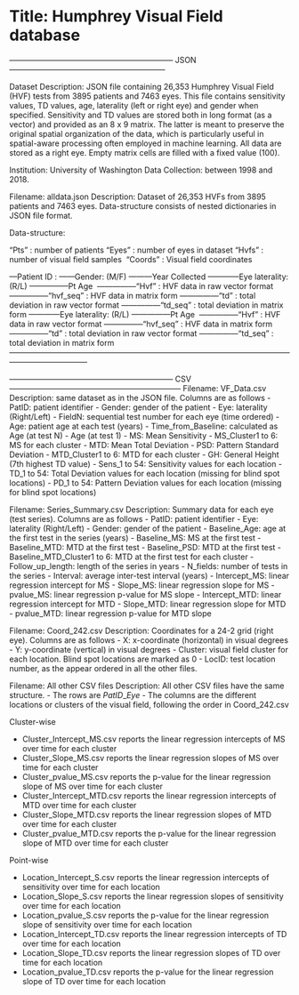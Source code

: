 # Title: Humphrey Visual Field database 


————————————————————— JSON ————————————————————

Dataset Description: JSON file containing 26,353 Humphrey Visual Field (HVF) tests from 3895 patients and 7463 eyes. This file contains sensitivity values, TD values, age, laterality (left or right eye) and gender when specified. Sensitivity and TD values are stored both in long format (as a vector) and provided as an 8 x 9 matrix. The latter is meant to preserve the original spatial organization of the data, which is particularly useful in spatial-aware processing often employed in machine learning. All data are stored as a right eye. Empty matrix cells are filled with a fixed value (100).

Institution: University of Washington
Data Collection: between 1998 and 2018.

Filename: alldata.json
Description: Dataset of 26,353 HVFs from 3895 patients and 7463 eyes. Data-structure consists of nested dictionaries in JSON file format. 

Data-structure:

“Pts” : number of patients
“Eyes” : number of eyes in dataset
“Hvfs” : number of visual field samples 
“Coords” : Visual field coordinates 

—Patient ID :
——Gender: (M/F)
———Year Collected
————Eye laterality: (R/L)
—————Pt Age 
—————“Hvf” : HVF data in raw vector format
—————“hvf_seq” : HVF data in matrix form
—————“td” : total deviation in raw vector format
—————“td_seq” : total deviation in matrix form
————Eye laterality: (R/L)
—————Pt Age 
—————“Hvf” : HVF data in raw vector format
—————“hvf_seq” : HVF data in matrix form
—————“td” : total deviation in raw vector format
—————“td_seq” : total deviation in matrix form
——————————————————————————————————————————————

————————————————————— CSV ——————————————————————
Filename: VF_Data.csv
Description: same dataset as in the JSON file. Columns are as follows
	- PatID: patient identifier
	- Gender: gender of the patient
	- Eye: laterality (Right/Left)
	- FieldN: sequential test number for each eye (time ordered)
	- Age: patient age at each test (years)
	- Time_from_Baseline: calculated as Age (at test N) - Age (at test 1)
	- MS: Mean Sensitivity
	- MS_Cluster1 to 6: MS for each cluster
	- MTD: Mean Total Deviation
	- PSD: Pattern Standard Deviation
	- MTD_Cluster1 to 6: MTD for each cluster
	- GH: General Height (7th highest TD value)
	- Sens_1 to 54: Sensitivity values for each location
	- TD_1 to 54: Total Deviation values for each location (missing for blind spot locations)
	- PD_1 to 54: Pattern Deviation values for each location (missing for blind spot locations)

Filename: Series_Summary.csv
Description: Summary data for each eye (test series). Columns are as follows
	- PatID: patient identifier
	- Eye: laterality (Right/Left)
	- Gender: gender of the patient
	- Baseline_Age: age at the first test in the series (years)
	- Baseline_MS: MS at the first test
	- Baseline_MTD: MTD at the first test
	- Baseline_PSD: MTD at the first test
	- Baseline_MTD_Cluster1 to 6: MTD at the first test for each cluster
	- Follow_up_length: length of the series in years
	- N_fields: number of tests in the series
	- Interval: average inter-test interval (years)
	- Intercept_MS: linear regression intercept for MS
	- Slope_MS: linear regression slope for MS
	- pvalue_MS: linear regression p-value for MS slope
	- Intercept_MTD: linear regression intercept for MTD
	- Slope_MTD: linear regression slope for MTD
	- pvalue_MTD: linear regression p-value for MTD slope

Filename: Coord_242.csv
Description: Coordinates for a 24-2 grid (right eye). Columns are as follows
	- X: x-coordinate (horizontal) in visual degrees
	- Y: y-coordinate (vertical) in visual degrees
	- Cluster: visual field cluster for each location. Blind spot locations are marked as 0
	- LocID: test location number, as the appear ordered in all the other files.

Filename: All other CSV files
Description: All other CSV files have the same structure. 
	- The rows are  *PatID*_*Eye*
	- The columns are the different locations or clusters of the visual field, following the order in Coord_242.csv

Cluster-wise
- Cluster_Intercept_MS.csv reports the linear regression intercepts of MS over time for each cluster
- Cluster_Slope_MS.csv reports the linear regression slopes of MS over time for each cluster
- Cluster_pvalue_MS.csv reports the p-value for the linear regression slope of MS over time for each cluster
- Cluster_Intercept_MTD.csv reports the linear regression intercepts of MTD over time for each cluster
- Cluster_Slope_MTD.csv reports the linear regression slopes of MTD over time for each cluster
- Cluster_pvalue_MTD.csv reports the p-value for the linear regression slope of MTD over time for each cluster

Point-wise
- Location_Intercept_S.csv reports the linear regression intercepts of sensitivity over time for each location
- Location_Slope_S.csv reports the linear regression slopes of sensitivity over time for each location
- Location_pvalue_S.csv reports the p-value for the linear regression slope of sensitivity over time for each location
- Location_Intercept_TD.csv reports the linear regression intercepts of TD over time for each location
- Location_Slope_TD.csv reports the linear regression slopes of TD over time for each location
- Location_pvalue_TD.csv reports the p-value for the linear regression slope of TD over time for each location

